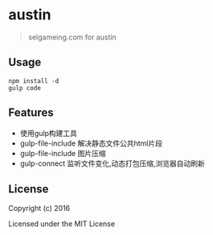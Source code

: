 # austin

> selgameing.com for austin

## Usage

```
npm install -d
gulp code
```

## Features

* 使用gulp构建工具
* gulp-file-include 解决静态文件公共html片段
* gulp-file-include 图片压缩
* gulp-connect 监听文件变化,动态打包压缩,浏览器自动刷新


## License

Copyright (c) 2016

Licensed under the MIT License